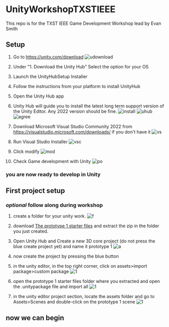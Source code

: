 # UnityWorkshopTXSTIEEE

 This repo is for the TXST IEEE Game Development Workshop lead by Evan Smith

## Setup

1. Go to <https://unity.com/download> ![udownload](/images/UnityDownloadPage.png)

2. Under "1. Download the Unity Hub" Select the option for your OS

3. Launch the UnityHubSetup Installer

4. Follow the instructions from your platform to install UnityHub

5. Open the Unity Hub app

6. Unity Hub will guide you to install the latest long term support version of the Unity Editor. Any 2022 version should be fine.
![install](/images/installedit.png)
![uhub](/images/UnityHubInstall.png)
![agree](/images/agree.png)

7. Download Microsoft Visual Studio Community 2022 from <https://visualstudio.microsoft.com/downloads/> if you don't have it ![vs](/images/vsdownload.png)

8. Run Visual Studio Installer ![vsc](/images/vsinstaller.png)

9. Click modify ![mod](/images/mod.png)

10. Check Game development with Unity ![po](/images/workloads.png)

### you are now ready to develop in Unity

## First project setup

### *optional* follow along during workshop

1. create a folder for your unity work.
![f](/images/folderpic.png)

2. download [The prototype 1 starter files](<Prototype 1 - Starter Files.zip>) and extract the zip in the folder you just created.

3. Open Unity Hub and Create a new 3D core project (do not press the blue create project yet) and name it prototype 1
![a](/images/b.png)

4. now create the project by pressing the blue button

5. in the unity editor, in the top right corner, click on assets>import package>custom package
![1](/images/a.png)

6. open the prototype 1 starter files folder where you extracted and open the .unitypackage file and import all
![1](/images/c.png)

7. in the unity editor project section, locate the assets folder and go to Assets>Scenes and double-click on the prototype 1 scene
![1](/images/d.png)

## now we can begin
